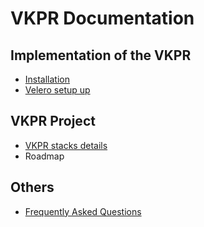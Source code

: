 # VKPR Documentation

## Implementation of the VKPR

- [Installation](installation.md)
- [Velero setup up](./velero.md)

## VKPR Project

- [VKPR stacks details](./stacks.md)
- Roadmap

## Others

- [Frequently Asked Questions](./FAQ.md)
